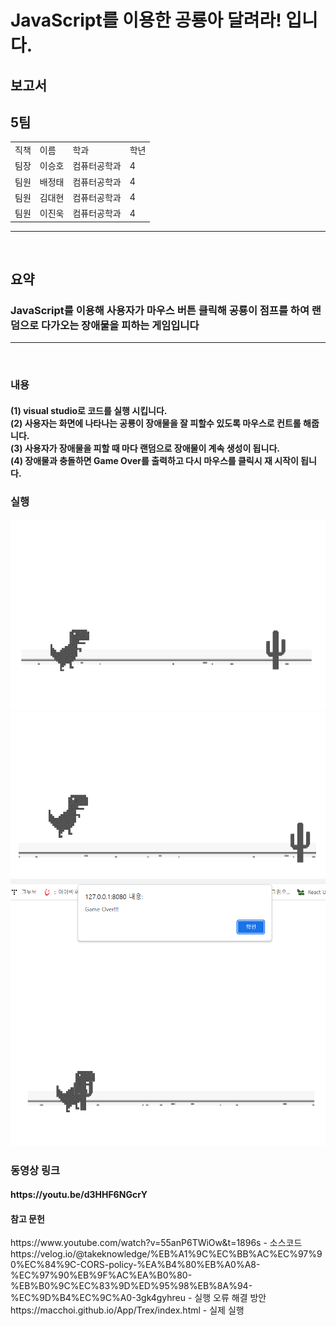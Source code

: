 # JavaScript를 이용한 공룡아 달려라! 입니다.

<h2>보고서</h2>
<table>
  <h2>5팀</h2>
  <tr>
    <td>
      직책
    </td>
    <td>
      이름
    </td>
    <td>
      학과
    </td>
    <td>
      학년
    </td>

  </tr>
  
  <tr>
    <td>
      팀장
    </td>
    <td>
      이승호
    </td>
    <td>
      컴퓨터공학과
    </td>
    <td>
      4
    </td>
  </tr>
  
  <tr>
    <td>
      팀원
    </td>
    <td>
      배정태
    </td>
    <td>
      컴퓨터공학과
    </td>
    <td>
      4
    </td>
  </tr>
  

   <tr>
    <td>
      팀원
    </td>
    <td>
      김대현
    </td>
    <td>
      컴퓨터공학과
    </td>
    <td>
      4
    </td>
  </tr>
  
   <tr>
    <td>
      팀원
    </td>
    <td>
      이진욱
    </td>
    <td>
      컴퓨터공학과
    </td>
    <td>
      4
    </td>
  </tr>
  
  
</table>
<hr>
<br>
<h2>요약</h2> 

<h3>
JavaScript를 이용해 사용자가 마우스 버튼 클릭해 공룡이 점프를 하여 랜덤으로 다가오는 장애물을 피하는 게임입니다
</h3>
<hr>
<br>
<div>
  <h3>내용</h3>
  <h4>
    (1) visual studio로 코드를 실행 시킵니다.<br>
    (2) 사용자는 화면에 나타나는 공룡이 장애물을 잘 피할수 있도록 마우스로 컨트롤 해줍니다.<br>
    (3) 사용자가 장애물을 피할 때 마다 랜덤으로 장애물이 계속 생성이 됩니다.<br>
    (4) 장애물과 충돌하면 Game Over를 출력하고 다시 마우스를 클릭시 재 시작이 됩니다.<br>
  </h4>
</div>
<h3>실행</h3>
  <h4>
    <img src="1.png">
    <img src="3.png">
    <img src="2.png">
  </h4>
<div>
  <h3>동영상 링크</h3>
  <h4>
   https://youtu.be/d3HHF6NGcrY
  </h4>
  <h4> 참고 문헌</h4>
  </h1>https://www.youtube.com/watch?v=55anP6TWiOw&t=1896s - 소스코드 </h1></br>
  </h1>https://velog.io/@takeknowledge/%EB%A1%9C%EC%BB%AC%EC%97%90%EC%84%9C-CORS-policy-%EA%B4%80%EB%A0%A8-%EC%97%90%EB%9F%AC%EA%B0%80-%EB%B0%9C%EC%83%9D%ED%95%98%EB%8A%94-%EC%9D%B4%EC%9C%A0-3gk4gyhreu - 실행 오류 해결 방안 </h1> </br>
  </h1>https://macchoi.github.io/App/Trex/index.html - 실제 실행 </h1></br>
  
</div>




